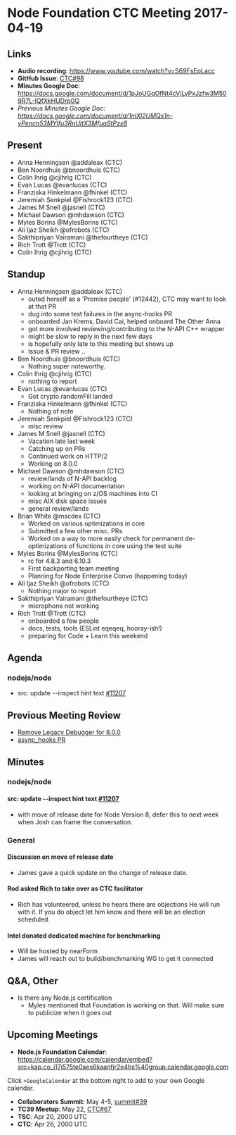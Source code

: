 # Node Foundation CTC Meeting 2017-04-19
## Links

* **Audio recording**: <https://www.youtube.com/watch?v=S69FsEpLacc>
* **GitHub Issue**: [CTC#98](https://github.com/nodejs/CTC/issues/105)
* **Minutes Google Doc**: <https://docs.google.com/document/d/1pJoUGqOfNt4cVjLyPxJzfw3M509R7L-IQfXkHUDrp0Q>
* _Previous Minutes Google Doc: <https://docs.google.com/document/d/1nIXl2UMQs1n-yPencn53MYlfu3RnUltX3MfuaStPzx8>_
## Present

* Anna Henningsen @addaleax (CTC)
* Ben Noordhuis @bnoordhuis (CTC)
* Colin Ihrig @cjihrig (CTC)
* Evan Lucas @evanlucas (CTC)
* Franziska Hinkelmann @fhinkel (CTC)
* Jeremiah Senkpiel @Fishrock123 (CTC)
* James M Snell @jasnell (CTC)
* Michael Dawson @mhdawson (CTC)
* Myles Borins @MylesBorins (CTC)
* Ali Ijaz Sheikh @ofrobots (CTC)
* Sakthipriyan Vairamani @thefourtheye (CTC)
* Rich Trott @Trott (CTC)
* Colin Ihrig @cjihrig (CTC)

## Standup

* Anna Henningsen @addaleax (CTC)
  * outed herself as a 'Promise people' (#12442), CTC may want to
    look at that PR
  * dug into some test failures in the async-hooks PR
  * onboarded Jan Krems, David Cai, helped onboard The Other Anna
  * got more involved reviewing/contributing to the N-API C++ wrapper
  * might be slow to reply in the next few days
  * is hopefully only late to this meeting but shows up
  * Issue & PR review ..
* Ben Noordhuis @bnoordhuis (CTC)
  * Nothing super noteworthy.
* Colin Ihrig @cjihrig (CTC)
  * nothing to report 
* Evan Lucas @evanlucas (CTC)
  * Got crypto.randomFill landed
* Franziska Hinkelmann @fhinkel (CTC)
  * Nothing of note
* Jeremiah Senkpiel @Fishrock123 (CTC)
  * misc review
* James M Snell @jasnell (CTC)
  * Vacation late last week
  * Catching up on PRs
  * Continued work on HTTP/2
  * Working on 8.0.0
* Michael Dawson @mhdawson (CTC)
  * review/lands of N-API backlog
  * working on N-API documentation
  * looking at bringing on z/OS machines into CI 
  * misc AIX disk space issues
  * general review/lands
* Brian White @mscdex (CTC)
  * Worked on various optimizations in core
  * Submitted a few other misc. PRs
  * Worked on a way to more easily check for permanent 
    de-optimizations of functions in core using the test suite
* Myles Borins @MylesBorins (CTC)
  * rc for 4.8.3 and 6.10.3
  * First backporting team meeting
  * Planning for Node Enterprise Convo (happening today)
* Ali Ijaz Sheikh @ofrobots (CTC)
  * Nothing major to report
* Sakthipriyan Vairamani @thefourtheye (CTC)
  * microphone not working
* Rich Trott @Trott (CTC)
  * onboarded a few people
  * docs, tests, tools (ESLint eqeqeq, hooray-ish!)
  * preparing for Code + Learn this weekend

## Agenda

### nodejs/node

* src: update --inspect hint text
  [#11207](https://github.com/nodejs/node/pull/11207)

## Previous Meeting Review

* [Remove Legacy Debugger for 8.0.0](https://github.com/nodejs/CTC/issues/94)
* [async_hooks PR](https://github.com/nodejs/node/pull/11883)

## Minutes

### nodejs/node

#### src: update --inspect hint text [#11207](https://github.com/nodejs/node/pull/11207)

* with move of release date for Node Version 8, defer this to next week
  when Josh can frame the conversation.

### General

#### Discussion on move of release date

* James gave a quick update on the change of release date.

#### Rod asked Rich to take over as  CTC facilitator

* Rich has volunteered, unless he hears there are objections
  He will run with it. If you do object let him know and
  there will be an election scheduled.

#### Intel donated dedicated machine for benchmarking

* Will be hosted by nearForm
* James will reach out to build/benchmarking WG to get it connected

## Q&A, Other

* Is there any Node.js certification
  * Myles mentioned that Foundation is working on that. Will make
    sure to publicize when it goes out

## Upcoming Meetings

* **Node.js Foundation Calendar**: https://calendar.google.com/calendar/embed?src=kap.co_i17i575te0aes6kaanfjr2e4hs%40group.calendar.google.com

Click `+GoogleCalendar` at the bottom right to add to your own Google calendar.

* **Collaborators Summit**: May 4-5,
  [summit#39](https://github.com/nodejs/summit/issues/39)
* **TC39 Meetup**: May 22,
  [CTC#67](https://github.com/nodejs/CTC/issues/67)        
* **TSC**: Apr 20, 2000 UTC
* **CTC**: Apr 26, 2000 UTC

